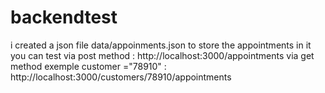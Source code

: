 # backendtest
i created a json file data/appoinments.json to store the appointments in it 
you can test via post method : http://localhost:3000/appointments
via get method exemple customer ="78910" : http://localhost:3000/customers/78910/appointments 
